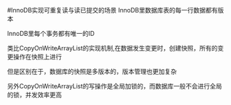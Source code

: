 #InnoDB实现可重复读与读已提交的场景
InnoDB里数据库表的每一行数据都有版本

InnoDB里每个事务都有唯一的ID

类比CopyOnWriteArrayList的实现机制,在数据发生变更时，创建快照，所有的变更操作在快照上进行

但是区别在于，数据库的快照是多版本的，版本管理也更加复杂

另外CopyOnWriteArrayList的写操作是全局加锁的，而数据库一般不会进行全局的锁，并发效率更高